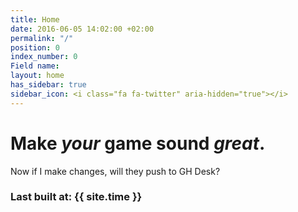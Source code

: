 ```yaml
---
title: Home
date: 2016-06-05 14:02:00 +02:00
permalink: "/"
position: 0
index_number: 0
Field name:
layout: home
has_sidebar: true
sidebar_icon: <i class="fa fa-twitter" aria-hidden="true"></i>
---
```


# **Make *your* game sound *great*.**

Now if I make changes, will they push to GH Desk?

### Last built at: {{ site.time }}
